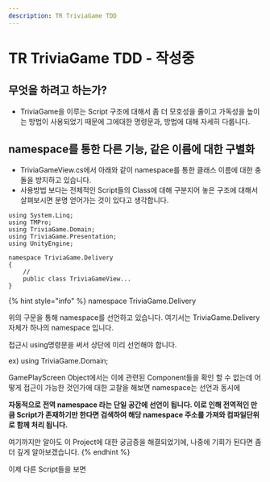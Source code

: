 ```yaml
---
description: TR TriviaGame TDD
---
```


# TR TriviaGame TDD - 작성중

## 무엇을 하려고 하는가?

* TriviaGame을 이루는 Script 구조에 대해서 좀 더 모호성을 줄이고 가독성을 높이는 방법이 사용되었기 때문에 그에대한 명령문과, 방법에 대해 자세히 다룹니다.

## namespace를 통한 다른 기능, 같은 이름에 대한 구별화

* TriviaGameView.cs에서 아래와 같이 namespace를 통한 클래스 이름에 대한 충돌을 방지하고 있습니다.
* 사용방법 보다는 전체적인 Script들의 Class에 대해 구분지어 놓은 구조에 대해서 살펴보시면 분명 얻어가는 것이 있다고 생각합니다.

```text
using System.Linq;
using TMPro;
using TriviaGame.Domain;
using TriviaGame.Presentation;
using UnityEngine;

namespace TriviaGame.Delivery
{
    // 
    public class TriviaGameView...
}
```

{% hint style="info" %}
namespace TriviaGame.Delivery

위의 구문을 통해 namespace를 선언하고 있습니다. 여기서는 TriviaGame.Delivery 자체가 하나의 namespace 입니다.

접근시 using명령문을 써서 상단에 미리 선언해야 합니다.

ex\) using TriviaGame.Domain;



GamePlayScreen Object에서는 이에 관련된 Component들을 확인 할 수 없는데 어떻게 접근이 가능한 것인가에 대한 고찰을 해보면 namespace는 선언과 동시에 

**자동적으로 전역 namespace 라는 단일 공간에 선언이 됩니다. 이로 인해 전역적인 만큼 Script가 존재하기만 한다면 검색하여 해당 namespace 주소를 가져와 컴파일단위로 함께 처리 됩니다.**

여기까지만 알아도 이 Project에 대한 궁금증을 해결되었기에, 나중에 기회가 된다면 좀 더 깊게 알아보겠습니다.
{% endhint %}

이제 다른 Script들을 보면 

